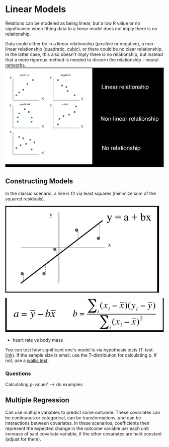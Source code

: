 



# Linear Models

Relations can be modeled as being linear, but a low R value or no significance when fitting data to a linear model does not imply there is no relationship.

Data could either be in a linear relationship (positive or negative), a non-linear relationship (quadratic, cubic), or there could be no clear relationship. In the latter case, this also doesn't imply there is no relationship, but instead that a more rigorous method is needed to discern the relationship - neural networks. ![](images/relat.png)



## Constructing Models

In the classic scenario, a line is fit via least squares (minimize sum of the squared residuals).

 ![](images/linear.png)

![](images/leastsq.png)

* heart rate vs body mass

You can test how significant one's model is via hypothesis tests (T-test: [link](https://blog.minitab.com/blog/statistics-and-quality-data-analysis/what-is-a-t-test-and-why-is-it-like-telling-a-kid-to-clean-up-that-mess-in-the-kitchen)). If the sample size is small, use the T-distribution for calculating p. If not, use a [wallis test](https://en.wikipedia.org/wiki/Kruskal%E2%80%93Wallis_one-way_analysis_of_variance). 

### Questions

Calculating p-value? --> do examples

## Multiple Regression

Can use multiple variables to predict some outcome. These covariates can be continuous or categorical, can be transformations, and can be interactions between covariates. In these scenarios, coefficients then represent the expected change in the outcome variable per each unit increase of said covariate variable, if the other covariates are held constant (adjust for them).